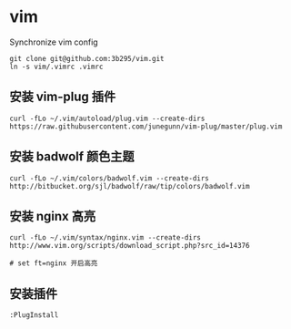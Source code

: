 # vim
 Synchronize vim config


~~~
git clone git@github.com:3b295/vim.git
ln -s vim/.vimrc .vimrc
~~~  

## 安装 vim-plug 插件
~~~
curl -fLo ~/.vim/autoload/plug.vim --create-dirs https://raw.githubusercontent.com/junegunn/vim-plug/master/plug.vim
~~~

## 安装 badwolf 颜色主题
```
curl -fLo ~/.vim/colors/badwolf.vim --create-dirs http://bitbucket.org/sjl/badwolf/raw/tip/colors/badwolf.vim
```

## 安装 nginx 高亮
```
curl -fLo ~/.vim/syntax/nginx.vim --create-dirs http://www.vim.org/scripts/download_script.php?src_id=14376

# set ft=nginx 开启高亮
```

## 安装插件
~~~
:PlugInstall
~~~
